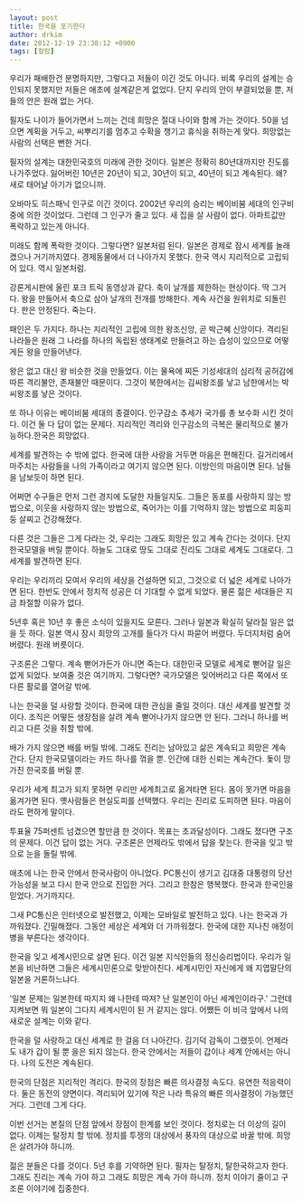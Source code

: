 ```yaml
---
layout: post
title: 한국을 포기한다
author: drkim
date: 2012-12-19 23:38:12 +0900
tags: [컬럼]
---
```

우리가 패배한건 분명하지만, 그렇다고 저들이 이긴 것도 아니다. 비록 우리의 설계는 승인되지 못했지만 저들은 애초에 설계같은게 없었다. 단지 우리의 안이 부결되었을 뿐, 저들의 안은 원래 없는 거다.

 필자도 나이가 들어가면서 느끼는 건데 희망은 절대 나이와 함께 가는 것이다. 50을 넘으면 계획을 거두고, 씨뿌리기를 멈추고 수확을 챙기고 휴식을 취하는게 맞다. 희망없는 사람의 선택은 뻔한 거다. 

 필자의 설계는 대한민국호의 미래에 관한 것이다. 일본은 정확히 80년대까지만 진도를 나가주었다. 잃어버린 10년은 20년이 되고, 30년이 되고, 40년이 되고 계속된다. 왜? 새로 태어날 아기가 없으니까. 

 오바마도 히스패닉 인구로 이긴 것이다. 2002년 우리의 승리는 베이비붐 세대의 인구비중에 의한 것이었다. 그런데 그 인구가 줄고 있다. 새 집을 살 사람이 없다. 아파트값만 폭락하고 있는게 아니다. 

 미래도 함께 폭락한 것이다. 그렇다면? 일본처럼 된다. 일본은 경제로 잠시 세계를 놀래켰으나 거기까지였다. 경제동물에서 더 나아가지 못했다. 한국 역시 지리적으로 고립되어 있다. 역시 일본처럼. 

 강론게시판에 올린 포크 트릭 동영상과 같다. 축이 날개를 제한하는 현상이다. 딱 그거다. 왕을 만들어서 축으로 삼아 날개의 전개를 방해한다. 계속 사건을 원위치로 되돌린다. 판은 안정된다. 죽는다. 

 패인은 두 가지다. 하나는 지리적인 고립에 의한 왕조신앙, 곧 박근혜 신앙이다. 격리된 나라들은 원래 그 나라를 하나의 독립된 생태계로 만들려고 하는 습성이 있으므로 어떻게든 왕을 만들어낸다. 

 왕은 없고 대신 왕 비슷한 것을 만들었다. 이는 물욕에 찌든 기성세대의 심리적 공허감에 따른 격리불안, 존재불안 때문이다. 그것이 북한에서는 김씨왕조를 낳고 남한에서는 박씨왕조를 낳은 것이다. 



또 하나 이유는 베이비붐 세대의 종결이다. 인구감소 추세가 국가를 총 보수화 시킨 것이다. 이건 둘 다 답이 없는 문제다. 지리적인 격리와 인구감소의 극복은 물리적으로 불가능하다.한국은 희망없다. 

  


세계를 발견하는 수 밖에 없다. 한국에 대한 사랑을 거두면 마음은 편해진다. 길거리에서 마주치는 사람들을 나의 가족이라고 여기지 않으면 된다. 이방인의 마음이면 된다. 남들을 남보듯이 하면 된다.

 어쩌면 수구들은 먼저 그런 경지에 도달한 자들일지도. 그들은 동포를 사랑하지 않는 방법으로, 이웃을 사랑하지 않는 방법으로, 죽어가는 이를 기억하지 않는 방법으로 피둥피둥 살찌고 건강해졌다. 

 다른 것은 그들은 그게 다라는 것, 우리는 그래도 희망은 있고 계속 간다는 것이다. 단지 한국모델을 버릴 뿐이다. 하늘도 그대로 땅도 그대로 진리도 그대로 세계도 그대로다. 그 세계를 발견하면 된다. 

 우리는 우리끼리 모여서 우리의 세상을 건설하면 되고, 그것으로 더 넓은 세계로 나아가면 된다. 한반도 안에서 정치적 성공은 더 기대할 수 없게 되었다. 물론 젊은 세대들은 지금 좌절할 이유가 없다. 

 5년후 혹은 10년 후 좋은 소식이 있을지도 모른다. 그러나 일본과 확실히 달라질 일은 없을 듯 하다. 일본 역시 잠시 희망의 고개를 들다가 다시 파묻어 버렸다. 두더지처럼 숨어버렸다. 원래 버릇이다. 

 구조론은 그렇다. 계속 뻗어가든가 아니면 죽는다. 대한민국 모델로 세계로 뻗어갈 일은 없게 되었다. 보여줄 것은 여기까지. 그렇다면? 국가모델은 잊어버리고 다른 쪽에서 또다른 활로를 열어갈 밖에. 

 나는 한국을 덜 사랑할 것이다. 한국에 대한 관심을 줄일 것이다. 대신 세계를 발견할 것이다. 조직은 어떻든 생장점을 살려 계속 뻗어나가지 않으면 안 된다. 그러니 하나를 버리고 다른 것을 취할 밖에. 

 배가 가지 않으면 배를 버릴 밖에. 그래도 진리는 남아있고 삶은 계속되고 희망은 계속 간다. 단지 한국모델이라는 카드 하나를 꺾을 뿐. 인간에 대한 신뢰는 계속간다. 돛이 망가진 한국호를 버릴 뿐. 

 우리가 세계 최고가 되지 못하면 우리만 세계최고로 옮겨타면 된다. 몸이 못가면 마음을 옮겨가면 된다. 옛사람들은 현실도피를 선택했다. 우리는 진리로 도피하면 된다. 마음이라도 편하게 말이다. 

 투표율 75퍼센트 넘겼으면 할만큼 한 것이다. 목표는 초과달성이다. 그래도 졌다면 구조의 문제다. 이건 답이 없는 거다. 구조론은 언제라도 밖에서 답을 찾는다. 한국을 잊고 밖으로 눈을 돌릴 밖에. 

 애초에 나는 한국 안에서 한국사람이 아니었다. PC통신이 생기고 김대중 대통령의 당선가능성을 보고 다시 한국 안으로 진입한 거다. 그리고 한참은 행복했다. 한국과 한국인을 믿었다. 거기까지다. 

 그새 PC통신은 인터넷으로 발전했고, 이제는 모바일로 발전하고 있다. 나는 한국과 가까워졌다. 긴밀해졌다. 그동안 세상은 세계와 더 가까워졌다. 한국에 대한 지나친 애정이 병을 부른다는 생각이다. 

 한국을 잊고 세계시민으로 살면 된다. 이건 일본 지식인들의 정신승리법이다. 우리가 일본을 비난하면 그들은 세계시민론으로 맞받아친다. 세계시민인 자신에게 왜 지엽말단의 일본을 거론하느냐다. 



'일본 문제는 일본한테 따지지 왜 나한테 따져? 난 일본인이 아닌 세계인이라구.' 그런데 지켜보면 뭐 일본이 그다지 세계시민이 된 거 같지는 않다. 어쨌든 이 비극 앞에서 나의 새로운 설계는 이와 같다. 

  


한국을 덜 사랑하고 대신 세계로 한 걸음 더 나아간다. 김기덕 감독이 그랬듯이. 언제라도 내가 갑이 될 뿐 을은 되지 않는다. 한국 안에서는 저들이 갑이나 세계 안에서는 아니다. 나의 도전은 계속된다.

 한국의 단점은 지리적인 격리다. 한국의 장점은 빠른 의사결정 속도다. 유연한 적응력이다. 둘은 동전의 양면이다. 격리되어 있기에 작은 나라 특유의 빠른 의사결정이 가능했던 거다. 그런데 그게 다다. 

 이번 선거는 본질의 단점 앞에서 장점이 한계를 보인 것이다. 정치로는 더 이상의 길이 없다. 이제는 탈정치 할 밖에. 정치를 투쟁의 대상에서 풍자의 대상으로 바꿀 밖에. 희망은 살려가야 하니까. 

 젊은 분들은 다를 것이다. 5년 후를 기약하면 된다. 필자는 탈정치, 탈한국하고자 한다. 그래도 진리는 계속 가야 하고 그래도 희망은 계속 가야 하니까. 정치 이야기 줄이고 구조론 이야기에 집중한다.